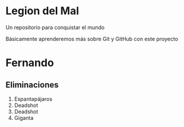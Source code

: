 # Legion del Mal
Un repositorio para conquistar el mundo

Básicamente aprenderemos más sobre Git y GitHub con este proyecto


# Fernando

## Eliminaciones 
1. Espantapájaros
2. Deadshot
3. Deadshot
4. Giganta
